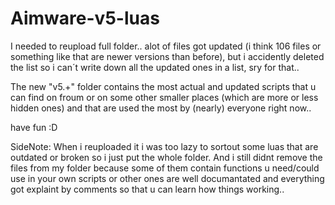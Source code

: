 # Aimware-v5-luas

I needed to reupload full folder.. alot of files got updated (i think 106 files or something like that are newer versions than before),
but i accidently deleted the list so i can´t write down all the updated ones in a list, sry for that..

The new "v5.+" folder contains the most actual and updated scripts that u can find on froum or on some other smaller places 
(which are more or less hidden ones) and that are used the most by (nearly) everyone right now..


have fun :D


SideNote:
When i reuploaded it i was too lazy to sortout some luas that are outdated or broken so i just put the whole folder.
And i still didnt remove the files from my folder because some of them contain functions u need/could use in your own scripts
or other ones are well documantated and everything got explaint by comments so that u can learn how things working..
